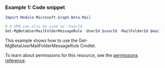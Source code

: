 ### Example 1: Code snippet

```powershellImport-Module Microsoft.Graph.Beta.Mail

# A UPN can also be used as -UserId.
Get-MgBetaUserMailFolderMessageRule -UserId $userId -MailFolderId $mailFolderId -MessageRuleId $messageRuleId
```
This example shows how to use the Get-MgBetaUserMailFolderMessageRule Cmdlet.
To learn about permissions for this resource, see the [permissions reference](/graph/permissions-reference).

